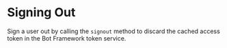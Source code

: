 
# Signing Out

Sign a user out by calling the `signout` method to discard the cached access token in the Bot Framework token service.

<FileCodeBlock
    lang="typescript"
    src="/generated-snippets/ts/index.snippet.auth-signout.ts"
/>